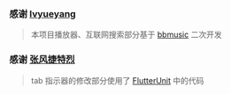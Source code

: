 ### 感谢 [lvyueyang](https://juejin.cn/user/870468938379272)

> 本项目播放器、互联网搜索部分基于 [bbmusic](https://github.com/bb-music/flutter-app) 二次开发

### 感谢 [张风捷特烈](https://juejin.cn/user/149189281194766)

> tab 指示器的修改部分使用了 [FlutterUnit](https://github.com/toly1994328/FlutterUnit) 中的代码